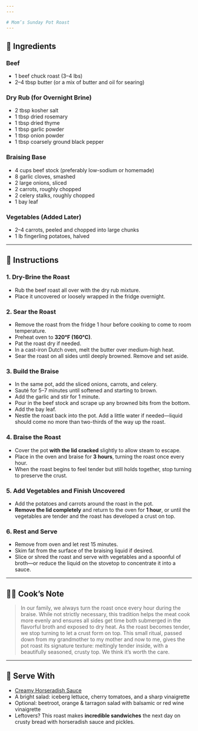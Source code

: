 ```yaml
---
---

# Mom’s Sunday Pot Roast
---
```


## 🥩 Ingredients

### Beef
- 1 beef chuck roast (3–4 lbs)
- 2–4 tbsp butter (or a mix of butter and oil for searing)

### Dry Rub (for Overnight Brine)
- 2 tbsp kosher salt
- 1 tbsp dried rosemary
- 1 tbsp dried thyme
- 1 tbsp garlic powder
- 1 tbsp onion powder
- 1 tbsp coarsely ground black pepper

### Braising Base
- 4 cups beef stock (preferably low-sodium or homemade)
- 8 garlic cloves, smashed
- 2 large onions, sliced
- 2 carrots, roughly chopped
- 2 celery stalks, roughly chopped
- 1 bay leaf

### Vegetables (Added Later)
- 2–4 carrots, peeled and chopped into large chunks
- 1 lb fingerling potatoes, halved

---

## 🔪 Instructions

### 1. Dry-Brine the Roast
- Rub the beef roast all over with the dry rub mixture.
- Place it uncovered or loosely wrapped in the fridge overnight.

### 2. Sear the Roast
- Remove the roast from the fridge 1 hour before cooking to come to room temperature.
- Preheat oven to **320°F (160°C)**.
- Pat the roast dry if needed.
- In a cast-iron Dutch oven, melt the butter over medium-high heat.
- Sear the roast on all sides until deeply browned. Remove and set aside.

### 3. Build the Braise
- In the same pot, add the sliced onions, carrots, and celery.
- Sauté for 5–7 minutes until softened and starting to brown.
- Add the garlic and stir for 1 minute.
- Pour in the beef stock and scrape up any browned bits from the bottom.
- Add the bay leaf.
- Nestle the roast back into the pot. Add a little water if needed—liquid should come no more than two-thirds of the way up the roast.

### 4. Braise the Roast
- Cover the pot **with the lid cracked** slightly to allow steam to escape.
- Place in the oven and braise for **3 hours**, turning the roast once every hour.
- When the roast begins to feel tender but still holds together, stop turning to preserve the crust.

### 5. Add Vegetables and Finish Uncovered
- Add the potatoes and carrots around the roast in the pot.
- **Remove the lid completely** and return to the oven for **1 hour**, or until the vegetables are tender and the roast has developed a crust on top.

### 6. Rest and Serve
- Remove from oven and let rest 15 minutes.
- Skim fat from the surface of the braising liquid if desired.
- Slice or shred the roast and serve with vegetables and a spoonful of broth—or reduce the liquid on the stovetop to concentrate it into a sauce.

---

## 👩‍🍳 Cook’s Note

> In our family, we always turn the roast once every hour during the braise. While not strictly necessary, this tradition helps the meat cook more evenly and ensures all sides get time both submerged in the flavorful broth and exposed to dry heat. As the roast becomes tender, we stop turning to let a crust form on top. This small ritual, passed down from my grandmother to my mother and now to me, gives the pot roast its signature texture: meltingly tender inside, with a beautifully seasoned, crusty top. We think it’s worth the care.

---

## 🥄 Serve With

- [Creamy Horseradish Sauce](horseradish-sauce.md)
- A bright salad: iceberg lettuce, cherry tomatoes, and a sharp vinaigrette
- Optional: beetroot, orange & tarragon salad with balsamic or red wine vinaigrette
- Leftovers? This roast makes **incredible sandwiches** the next day on crusty bread with horseradish sauce and pickles.

